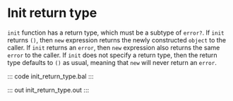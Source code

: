 # Init return type

`init` function has a return type, which must be a subtype of `error?`. If `init` returns `()`, then `new` expression returns the newly constructed `object` to the caller. If `init` returns an `error`, then `new` expression also returns the same `error` to the caller. If `init` does not specify a return type, then the return type defaults to `()` as usual, meaning that `new` will never return an `error`.

::: code init_return_type.bal :::

::: out init_return_type.out :::